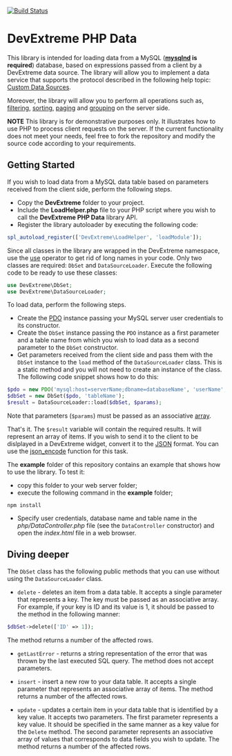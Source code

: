 [![Build Status](https://travis-ci.org/DevExpress/DevExtreme-PHP-Data.svg?branch=master)](https://travis-ci.org/DevExpress/DevExtreme-PHP-Data)
# DevExtreme PHP Data

This library is intended for loading data from a MySQL (__[mysqlnd](http://php.net/manual/en/book.mysqlnd.php) is required__) database, based on expressions passed from a client by a DevExtreme data source. The library will allow you to implement a data service that supports
the protocol described in the following help topic: [Custom Data Sources](https://js.devexpress.com/Documentation/Guide/Data_Binding/Specify_a_Data_Source/Custom_Data_Sources/).

Moreover, the library will allow you to perform all operations such as, [filtering](https://js.devexpress.com/Documentation/Guide/Data_Layer/Data_Layer/#Data_Layer_Data_Layer_Reading_Data_Filtering),
[sorting](https://js.devexpress.com/Documentation/Guide/Data_Layer/Data_Layer/#Data_Layer_Data_Layer_Reading_Data_Sorting), [paging](https://js.devexpress.com/Documentation/Guide/Data_Layer/Data_Layer/#Data_Layer_Data_Layer_Reading_Data_Paging) and [grouping](https://js.devexpress.com/Documentation/Guide/Data_Layer/Data_Layer/#Data_Layer_Data_Layer_Reading_Data_Grouping) on the server side.

__NOTE__
This library is for demonstrative purposes only. It illustrates how to use PHP to process client requests on the server. If the current functionality does not meet your needs, feel free to fork the repository and modify the source code according to your requirements.

## Getting Started

If you wish to load data from a MySQL data table based on parameters received from the client side, perform the following steps.

* Copy the __DevExtreme__ folder to your project.
* Include the __LoadHelper.php__ file to your PHP script where you wish to call the __DevExtreme PHP Data__ library API.
* Register the library autoloader by executing the following code:

```PHP
spl_autoload_register(['DevExtreme\LoadHelper', 'loadModule']);
```

Since all classes in the library are wrapped in the DevExtreme namespace, use the [use](http://php.net/manual/en/language.namespaces.importing.php)
operator to get rid of long names in your code. Only two classes are required: ```DbSet``` and ```DataSourceLoader```. Execute the following code to be ready to use these classes:

```PHP
use DevExtreme\DbSet;
use DevExtreme\DataSourceLoader;
```

To load data, perform the following steps.

* Create the [PDO](https://www.php.net/manual/en/book.pdo.php) instance passing your MySQL server user credentials to its constructor.
* Create the ```DbSet``` instance passing the ```PDO``` instance as a first parameter and a table name from which you wish to load data as a second parameter
to the ```DbSet``` constructor.
* Get parameters received from the client side and pass them with the ```DbSet``` instance to the ```load``` method of the ```DataSourceLoader``` class. This
is a static method and you will not need to create an instance of the class. The following code snippet shows how to do this:

```PHP
$pdo = new PDO('mysql:host=serverName;dbname=databaseName', 'userName', 'password');
$dbSet = new DbSet($pdo, 'tableName');
$result = DataSourceLoader::load($dbSet, $params);
```
Note that parameters (```$params```) must be passed as an associative [array](http://php.net/manual/en/language.types.array.php).

That's it. The ```$result``` variable will contain the required results. It will represent an array of items. If you wish to send it to the client to be
dislplayed in a DevExtreme widget, convert it to the [JSON](https://en.wikipedia.org/wiki/JSON) format. You can use the [json_encode](http://php.net/manual/en/function.json-encode.php) function
for this task.

The __example__ folder of this repository contains an example that shows how to use the library. To test it:
* copy this folder to your web server folder;
* execute the following command in the __example__ folder;
```
npm install
```
* Specify user credentials, database name and table name in the _php/DataController.php_ file (see the ```DataController``` constructor) and open the _index.html_ file in a web browser.



## Diving deeper

The ```DbSet``` class has the following public methods that you can use without using the ```DataSourceLoader``` class.
* ```delete``` - deletes an item from a data table.
It accepts a single parameter that represents a key. The key must be passed as an associative array. For example, if your key is ID and its value is 1, it should be passed to the method in the following manner:

```PHP
$dbSet->delete(['ID' => 1]);
```
The method returns a number of the affected rows.


* ```getLastError``` - returns a string representation of the error that was thrown by the last executed SQL query.
The method does not accept parameters.


* ```insert``` - insert a new row to your data table.
It accepts a single parameter that represents an associative array of items.
The method returns a number of the affected rows.


* ```update``` - updates a certain item in your data table that is identified by a key value.
It accepts two parameters. The first parameter represents a key value. It should be specified in the same manner as a key value for the ```Delete``` method.
The second parameter represents an associative array of values that corresponds to data fields you wish to update.
The method returns a number of the affected rows.
